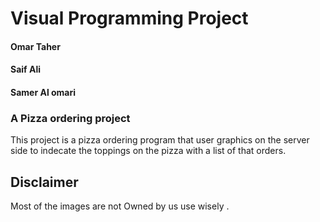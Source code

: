# Visual Programming Project
#### Omar Taher
#### Saif Ali
#### Samer Al omari
### A Pizza ordering project
This project is a pizza ordering program that user graphics on the server side to indecate the toppings 
on the pizza with a list of that orders.




## Disclaimer
Most of the images are not Owned by us  use wisely .
